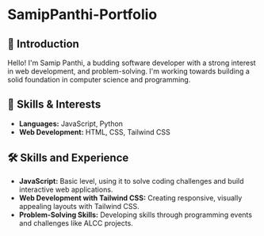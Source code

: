 # SamipPanthi-Portfolio

## 👋 Introduction
Hello! I'm Samip Panthi, a budding software developer with a strong interest in web development, and problem-solving. I'm working towards building a solid foundation in computer science and programming.

## 🌱 Skills & Interests
- **Languages:** JavaScript, Python
- **Web Development:** HTML, CSS, Tailwind CSS
## 🛠️ Skills and Experience
- **JavaScript:** Basic level, using it to solve coding challenges and build interactive web applications.
- **Web Development with Tailwind CSS:** Creating responsive, visually appealing layouts with Tailwind CSS.
- **Problem-Solving Skills:** Developing skills through programming events and challenges like ALCC projects.
